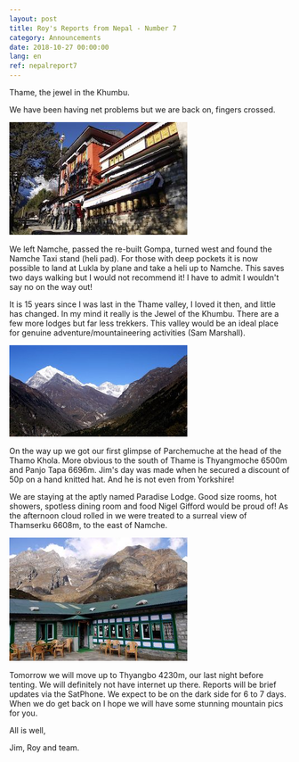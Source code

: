 ```yaml
---
layout: post
title: Roy's Reports from Nepal - Number 7
category: Announcements
date: 2018-10-27 00:00:00
lang: en
ref: nepalreport7
---
```


Thame, the jewel in the Khumbu.

We have been having net problems but we are back on, fingers crossed.

![](/uploads/roysreports7a.jpg)

We left Namche, passed the re-built Gompa, turned west and found the Namche Taxi stand (heli pad). For those with deep pockets it is now possible to land at Lukla by plane and take a heli up to Namche. This saves two days walking but I would not recommend it! I have to admit I wouldn't say no on the way out!

It is 15 years since I was last in the Thame valley, I loved it then, and little has changed. In my mind it really is the Jewel of the Khumbu. There are a few more lodges but far less trekkers. This valley would be an ideal place for genuine adventure/mountaineering activities (Sam Marshall).

![](/uploads/roysreports7b.jpg)

On the way up we got our first glimpse of Parchemuche at the head of the Thamo Khola. More obvious to the south of Thame is Thyangmoche 6500m and Panjo Tapa 6696m. Jim's day was made when he secured a discount of 50p on a hand knitted hat. And he is not even from Yorkshire!

We are staying at the aptly named Paradise Lodge. Good size rooms, hot showers, spotless dining room and food Nigel Gifford would be proud of! As the afternoon cloud rolled in we were treated to a surreal view of Thamserku 6608m, to the east of Namche.

![](/uploads/roysreports7c.jpg)

Tomorrow we will move up to Thyangbo 4230m, our last night before tenting. We will definitely not have internet up there. Reports will be brief updates via the SatPhone. We expect to be on the dark side for 6 to 7 days. When we do get back on I hope we will have some stunning mountain pics for you.

All is well,

Jim, Roy and team.